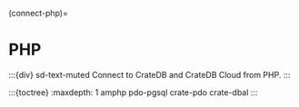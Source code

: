 (connect-php)=

# PHP

:::{div} sd-text-muted
Connect to CrateDB and CrateDB Cloud from PHP.
:::

:::{toctree}
:maxdepth: 1
amphp
pdo-pgsql
crate-pdo
crate-dbal
:::
